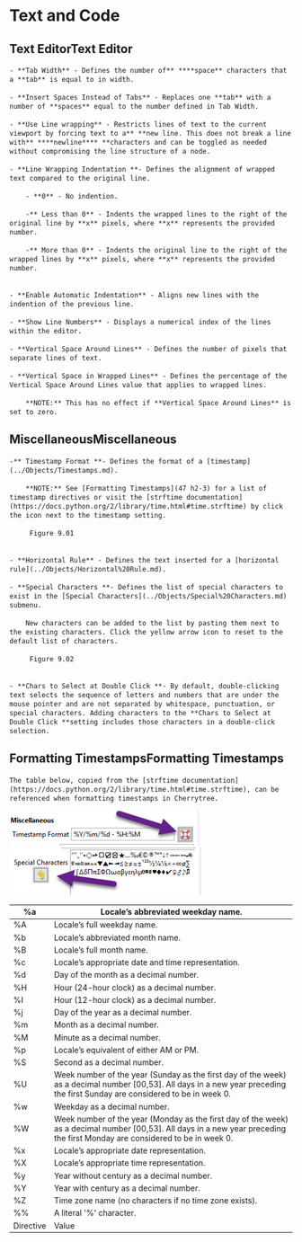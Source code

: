 
# Text and Code


 ## Text EditorText Editor

	- **Tab Width** - Defines the number of** ****space** characters that a **tab** is equal to in width.

	- **Insert Spaces Instead of Tabs** - Replaces one **tab** with a number of **spaces** equal to the number defined in Tab Width.

	- **Use Line wrapping** - Restricts lines of text to the current viewport by forcing text to a** **new line. This does not break a line with** ****newline**** **characters and can be toggled as needed without compromising the line structure of a node.

	- **Line Wrapping Indentation **- Defines the alignment of wrapped text compared to the original line.

		- **0** - No indention.

		-** Less than 0** - Indents the wrapped lines to the right of the original line by **x** pixels, where **x** represents the provided number.

		-** More than 0** - Indents the original line to the right of the wrapped lines by **x** pixels, where **x** represents the provided number.


	- **Enable Automatic Indentation** - Aligns new lines with the indention of the previous line.

	- **Show Line Numbers** - Displays a numerical index of the lines within the editor.

	- **Vertical Space Around Lines** - Defines the number of pixels that separate lines of text.

	- **Vertical Space in Wrapped Lines** - Defines the percentage of the Vertical Space Around Lines value that applies to wrapped lines.

		**NOTE:** This has no effect if **Vertical Space Around Lines** is set to zero.

 ## MiscellaneousMiscellaneous

	-** Timestamp Format **- Defines the format of a [timestamp](../Objects/Timestamps.md).

		**NOTE:** See [Formatting Timestamps](47 h2-3) for a list of timestamp directives or visit the [strftime documentation](https://docs.python.org/2/library/time.html#time.strftime) by click the icon next to the timestamp setting.

		 Figure 9.01
		

	- **Horizontal Rule** - Defines the text inserted for a [horizontal rule](../Objects/Horizontal%20Rule.md).

	- **Special Characters **- Defines the list of special characters to exist in the [Special Characters](../Objects/Special%20Characters.md) submenu.
	
		New characters can be added to the list by pasting them next to the existing characters. Click the yellow arrow icon to reset to the default list of characters.

		 Figure 9.02
		

	- **Chars to Select at Double Click **- By default, double-clicking text selects the sequence of letters and numbers that are under the mouse pointer and are not separated by whitespace, punctuation, or special characters. Adding characters to the **Chars to Select at Double Click **setting includes those characters in a double-click selection.

 ## Formatting TimestampsFormatting Timestamps

	The table below, copied from the [strftime documentation](https://docs.python.org/2/library/time.html#time.strftime), can be referenced when formatting timestamps in Cherrytree.

	

![unnamed_ec1b8ca1f91e4d4c9ff49b7889463e85](unnamed_ec1b8ca1f91e4d4c9ff49b7889463e85.png)
![unnamed_4b0dbb418d5248f1942c3fe860e7a113](unnamed_4b0dbb418d5248f1942c3fe860e7a113.png)

| %a<br> | Locale’s abbreviated weekday name.<br> |
| --- | --- |
| %A<br> | Locale’s full weekday name.<br> |
| %b<br> | Locale’s abbreviated month name.<br> |
| %B<br> | Locale’s full month name.<br> |
| %c<br> | Locale’s appropriate date and time representation.<br> |
| %d<br> | Day of the month as a decimal number.<br> |
| %H<br> | Hour (24-hour clock) as a decimal number.<br> |
| %I<br> | Hour (12-hour clock) as a decimal number.<br> |
| %j<br> | Day of the year as a decimal number.<br> |
| %m<br> | Month as a decimal number.<br> |
| %M<br> | Minute as a decimal number.<br> |
| %p<br> | Locale’s equivalent of either AM or PM.<br> |
| %S<br> | Second as a decimal number.<br> |
| %U<br> | Week number of the year (Sunday as the first day of the week) as a decimal number [00,53]. All days in a new year preceding the first Sunday are considered to be in week 0.<br> |
| %w<br> | Weekday as a decimal number.<br> |
| %W<br> | Week number of the year (Monday as the first day of the week) as a decimal number [00,53]. All days in a new year preceding the first Monday are considered to be in week 0.<br> |
| %x<br> | Locale’s appropriate date representation.<br> |
| %X<br> | Locale’s appropriate time representation.<br> |
| %y<br> | Year without century as a decimal number.<br> |
| %Y<br> | Year with century as a decimal number.<br> |
| %Z<br> | Time zone name (no characters if no time zone exists).<br> |
| %%<br> | A literal '%' character.<br> |
| Directive | Value |
